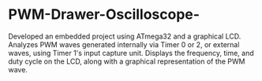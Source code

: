 # PWM-Drawer-Oscilloscope-
Developed an embedded project using ATmega32 and a graphical LCD. Analyzes PWM waves generated internally  via Timer 0 or 2, or external waves, using Timer 1's input capture unit. Displays the frequency, time, and duty cycle  on the LCD, along with a graphical representation of the PWM wave.

